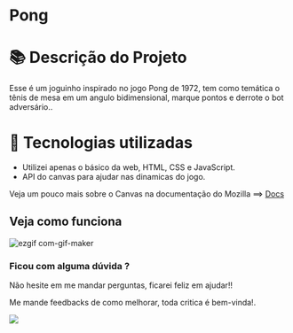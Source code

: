 # Pong 

# 📚 Descrição do Projeto

Esse é um joguinho inspirado no jogo Pong de 1972, tem como temática o tênis de mesa em um angulo bidimensional, marque pontos e derrote o bot adversário..

# 👾 Tecnologias utilizadas

 * Utilizei apenas o básico da web, HTML, CSS e JavaScript.
 * API do canvas para ajudar nas dinamicas do jogo.

Veja um pouco mais sobre o Canvas na documentação do Mozilla ==> <a href="https://developer.mozilla.org/pt-BR/docs/Web/API/Canvas_API/Tutorial">Docs</a>

## Veja como funciona

![ezgif com-gif-maker](https://user-images.githubusercontent.com/77053593/168637852-e634e3a7-5cc4-4633-b867-b291b2208fa4.gif)

### Ficou com alguma dúvida ?

Não hesite em me mandar perguntas, ficarei feliz em ajudar!!

Me mande feedbacks de como melhorar, toda critica é bem-vinda!.

 <a href="https://www.linkedin.com/in/emerson-silva-32441717a/" alt="Linkedin">
    <img src="https://img.shields.io/badge/-Linkedin-1C1C1C?style=for-the-badge&logo=Linkedin&logoColor=00FFFF&link=https://www.linkedin.com/in/emerson-silva-32441717a/"/>
  </a>
